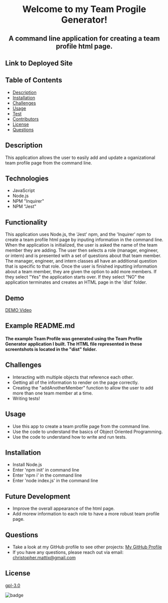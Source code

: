 

# <p align="center">Welcome to my Team Progile Generator!</p> 
## <p align="center">A command line application for creating a team profile html page.</p>

## Link to Deployed Site


## Table of Contents
  * [Description](#description)
  * [Installation](#installation)
  * [Challenges](#challenges)
  * [Usage](#usage)
  * [Test](#test)
  * [Contributors](#contributors)
  * [License](#license)
  * [Questions](#questions)

## Description

This application allows the user to easily add and update a oganizational team profile page from the command line. 
 
## Technologies
* JavaScript
* Node.js
* NPM "Inquirer"
* NPM "Jest"

## Functionality

This application uses Node.js, the 'Jest' npm, and the 'Inquirer' npm to create a team profile html page by inputing information in the command line. When the application is initialized, the user is asked the name of the team member they are adding. The user then selects a role (manager, engineer, or intern) and is presented with a set of questions about that team member. The manager, engineer, and intern classes all have an additional question that is specific to that role. Once the user is finished inputting information about a team member, they are given the option to add more members. If they select "Yes" the application starts over. If they select "NO" the application terminates and creates an HTML page in the 'dist' folder.

## Demo
[DEMO Video](https://user-images.githubusercontent.com/82903201/128649566-2b2f4bf5-4058-4893-9a1e-195458a1af7c.mp4)

## Example README.md
#### The example Team Profile was generated using the Team Profile Generator application I built. The HTML file represented in these screentshots is located in the "dist" folder.


## Challenges

* Interacting with multiple objects that reference each other.
* Getting all of the information to render on the page correctly.
* Creating the "addAnotherMember" function to allow the user to add more than one team member at a time.
* Writing tests!

## Usage
* Use this app to create a team profile page from the command line.
* Use the code to understand the basics of Object Oriented Programming.
* Use the code to understand how to write and run tests. 

## Installation
* Install Node.js
* Enter 'npm init' in command line
* Enter 'npm i' in the command line
* Enter 'node index.js' in the command line

## Future Development
* Improve the overall appearance of the html page.
* Add morew information to each role to have a more robust team profile page.

## Questions
* Take a look at my GitHub profile to see other projects: 
[My GitHub Profile](https://github.com/BeardoMattix)
* If you have any questions, please reach out via email: christopher.mattix@gmail.com

## License
[gpl-3.0](https://opensource.org/licenses/gpl-3.0)

![badge](https://img.shields.io/static/v1?label=License&message=gpl-3.0&color=success)
